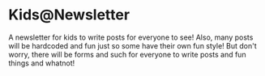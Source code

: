 # Kids@Newsletter
A newsletter for kids to write posts for everyone to see! Also, many posts will be hardcoded and fun just so some have their own fun style! But don't worry, there will be forms and such for everyone to write posts and fun things and whatnot!
